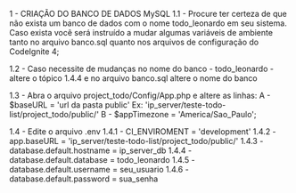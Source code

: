 1 - CRIAÇÃO DO BANCO DE DADOS MySQL
  1.1 - Procure ter certeza de que não exista um banco de dados com o nome todo_leonardo em seu sistema.
  Caso exista você será instruído a mudar algumas variáveis de ambiente tanto no arquivo banco.sql quanto nos arquivos de configuração do CodeIgnite 4;

  1.2 - Caso necessite de mudanças no nome do banco - todo_leonardo - altere o tópico 1.4.4 e no arquivo banco.sql altere o nome do banco

  1.3 - Abra o arquivo project_todo/Config/App.php e altere as linhas:
    A - $baseURL = 'url da pasta public' Ex: 'ip_server/teste-todo-list/project_todo/public/'
    B - $appTimezone = 'America/Sao_Paulo';

  1.4 - Edite o arquivo .env 
    1.4.1 - CI_ENVIROMENT = 'development'
    1.4.2 - app.baseURL = 'ip_server/teste-todo-list/project_todo/public/'
    1.4.3 - database.default.hostname = ip_server_db
    1.4.4 - database.default.database = todo_leonardo
    1.4.5 - database.default.username = seu_usuario
    1.4.6 - database.default.password = sua_senha

